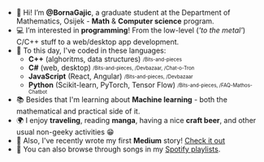 - 👋 Hi! I’m **@BornaGajic**, a graduate student at the Department of Mathematics, Osijek - **Math** & **Computer science** program.
- :computer: I’m interested in **programming**! From the low-level (_'to the metal'_) C/C++ stuff to a web/desktop app development.
- 🤖 To this day, I've coded in these languages: 
  - **C++** (alghoritms, data structures) <sub><sup>/Bits-and-pieces</sup></sub>
  - **C#** (web, desktop) <sub><sup>/Bits-and-pieces, /Devbazaar, /Chat-o-Tron</sup></sub>
  - **JavaScript** (React, Angular) <sub><sup>/Bits-and-pieces, /Devbazaar</sup></sub>
  - **Python** (Scikit-learn, PyTorch, Tensor Flow) <sub><sup>/Bits-and-pieces, /FAQ-Mathos-Chatbot</sup></sub>
- :books: Besides that I'm learning about **Machine learning** - both the mathematical and practical side of it.
- :earth_africa: I enjoy **traveling**, reading **manga**, having a nice **craft beer**, and other usual non-geeky activities :grin:
- 📝 Also, I've recently wrote my first **Medium** story! [Check it out](https://bornagajic.medium.com/persist-your-complex-map-object-with-mobx-persist-store-8530deb017aa)
- 🎵 You can also browse through songs in my [Spotify playlists](https://open.spotify.com/user/31hwutbkwuvw4w464h6kml2w5thy?si=a5df961c7bf54dda).
